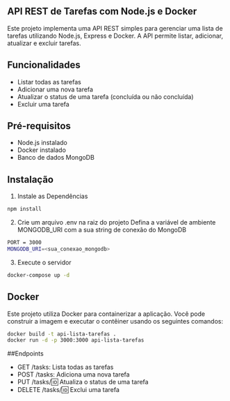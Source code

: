 ## API REST de Tarefas com Node.js e Docker

Este projeto implementa uma API REST simples para gerenciar uma lista de tarefas utilizando Node.js, Express e Docker. A API permite listar, adicionar, atualizar e excluir tarefas.

## Funcionalidades

* Listar todas as tarefas
* Adicionar uma nova tarefa
* Atualizar o status de uma tarefa (concluída ou não concluída)
* Excluir uma tarefa


## Pré-requisitos

* Node.js instalado
* Docker instalado
* Banco de dados MongoDB
## Instalação

1. Instale as Dependências

```bash
npm install
```

2. Crie um arquivo .env na raiz do projeto
Defina a variável de ambiente MONGODB_URI com a sua string de conexão do MongoDB
```bash
PORT = 3000
MONGODB_URI=<sua_conexao_mongodb>
```

3. Execute o servidor
```bash
docker-compose up -d
```
## Docker

Este projeto utiliza Docker para containerizar a aplicação. Você pode construir a imagem e executar o contêiner usando os seguintes comandos:

```bash
docker build -t api-lista-tarefas .
docker run -d -p 3000:3000 api-lista-tarefas
```

##Endpoints

* GET /tasks: Lista todas as tarefas
* POST /tasks: Adiciona uma nova tarefa
* PUT /tasks/:id: Atualiza o status de uma tarefa
* DELETE /tasks/:id: Exclui uma tarefa